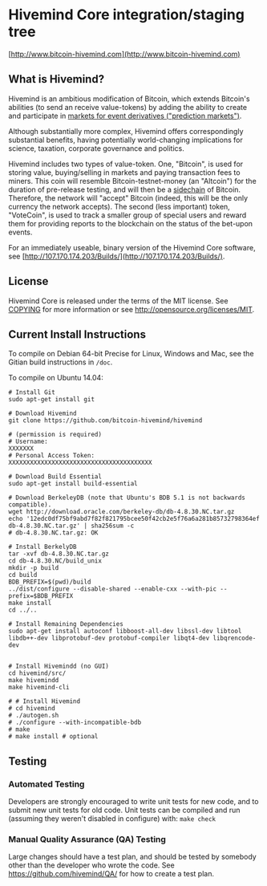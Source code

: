 Hivemind Core integration/staging tree
=====================================

[http://www.bitcoin-hivemind.com](http://www.bitcoin-hivemind.com)

What is Hivemind?
----------------

Hivemind is an ambitious modification of Bitcoin, which extends Bitcoin's abilities (to send an receive value-tokens) by adding the ability to create and participate in [markets for event derivatives ("prediction markets")](https://en.wikipedia.org/wiki/Prediction_market).

Although substantially more complex, Hivemind offers correspondingly substantial benefits, having potentially world-changing implications for science, taxation, corporate governance and politics. 

Hivemind includes two types of value-token.  One, "Bitcoin", is used for storing value, buying/selling in markets and paying transaction fees to miners. This coin will resemble Bitcoin-testnet-money (an "Altcoin") for the duration of pre-release testing, and will then be a [sidechain](http://www.blockstream.com/) of Bitcoin. Therefore, the network will "accept" Bitcoin (indeed, this will be the only currency the network accepts). The second (less important) token, "VoteCoin", is used to track a smaller group of special users and reward them for providing reports to the blockchain on the status of the bet-upon events.

For an immediately useable, binary version of the Hivemind Core software, see [http://107.170.174.203/Builds/](http://107.170.174.203/Builds/).

License
-------

Hivemind Core is released under the terms of the MIT license. See [COPYING](COPYING) for more
information or see http://opensource.org/licenses/MIT.


Current Install Instructions
---------------------------

To compile on Debian 64-bit Precise for Linux, Windows and Mac, see the Gitian build instructions in ```/doc```.

To compile on Ubuntu 14.04:

```
# Install Git
sudo apt-get install git

# Download Hivemind
git clone https://github.com/bitcoin-hivemind/hivemind

# (permission is required)
# Username:
XXXXXXX
# Personal Access Token:
XXXXXXXXXXXXXXXXXXXXXXXXXXXXXXXXXXXXXXXX

# Download Build Essential
sudo apt-get install build-essential

# Download BerkeleyDB (note that Ubuntu's BDB 5.1 is not backwards compatible).
wget http://download.oracle.com/berkeley-db/db-4.8.30.NC.tar.gz
echo '12edc0df75bf9abd7f82f821795bcee50f42cb2e5f76a6a281b85732798364ef  db-4.8.30.NC.tar.gz' | sha256sum -c
# db-4.8.30.NC.tar.gz: OK

# Install BerkelyDB
tar -xvf db-4.8.30.NC.tar.gz
cd db-4.8.30.NC/build_unix
mkdir -p build
cd build
BDB_PREFIX=$(pwd)/build
../dist/configure --disable-shared --enable-cxx --with-pic --prefix=$BDB_PREFIX
make install
cd ../..

# Install Remaining Dependencies
sudo apt-get install autoconf libboost-all-dev libssl-dev libtool libdb++-dev libprotobuf-dev protobuf-compiler libqt4-dev libqrencode-dev 


# Install Hivemindd (no GUI)
cd hivemind/src/
make hivemindd
make hivemind-cli

# # Install Hivemind
# cd hivemind
# ./autogen.sh
# ./configure --with-incompatible-bdb
# make
# make install # optional
```


<!--

Development process
-------------------

Developers work in their own trees, then submit pull requests when they think
their feature or bug fix is ready.

If it is a simple/trivial/non-controversial change, then one of the Hivemind
development team members simply pulls it.

If it is a *more complicated or potentially controversial* change, then the patch
submitter will be asked to start a discussion (if they haven't already) on the
[mailing list](http://sourceforge.net/mailarchive/forum.php?forum_name=hivemind-development).

The patch will be accepted if there is broad consensus that it is a good thing.
Developers should expect to rework and resubmit patches if the code doesn't
match the project's coding conventions (see [doc/developer-notes.md](doc/developer-notes.md)) or are
controversial.

The `master` branch is regularly built and tested, but is not guaranteed to be
completely stable. [Tags](https://github.com/hivemind/hivemind/tags) are created
regularly to indicate new official, stable release versions of Hivemind.


Testing
-------

Testing and code review is the bottleneck for development; we get more pull
requests than we can review and test on short notice. Please be patient and help out by testing
other people's pull requests, and remember this is a security-critical project where any mistake might cost people
lots of money.

-->

Testing
-------

### Automated Testing

Developers are strongly encouraged to write unit tests for new code, and to
submit new unit tests for old code. Unit tests can be compiled and run (assuming they weren't disabled in configure) with: `make check`

<!--
Every pull request is built for both Windows and Linux on a dedicated server,
and unit and sanity tests are automatically run. The binaries produced may be
used for manual QA testing — a link to them will appear in a comment on the
pull request posted by [HivemindPullTester](https://github.com/HivemindPullTester). See https://github.com/TheBlueMatt/test-scripts
for the build/test scripts.
-->

### Manual Quality Assurance (QA) Testing

Large changes should have a test plan, and should be tested by somebody other
than the developer who wrote the code.
See https://github.com/hivemind/QA/ for how to create a test plan.

<!--
Translations
------------

Changes to translations as well as new translations can be submitted to
[Hivemind Core's Transifex page](https://www.transifex.com/projects/p/hivemind/).

Translations are periodically pulled from Transifex and merged into the git repository. See the
[translation process](doc/translation_process.md) for details on how this works.

**Important**: We do not accept translation changes as GitHub pull requests because the next
pull from Transifex would automatically overwrite them again.

Translators should also subscribe to the [mailing list](https://groups.google.com/forum/#!forum/hivemind-translators).

-->
